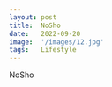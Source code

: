 ```yaml
---
layout: post
title:  NoSho
date:   2022-09-20
image:  '/images/12.jpg'
tags:   Lifestyle
---
```

NoSho